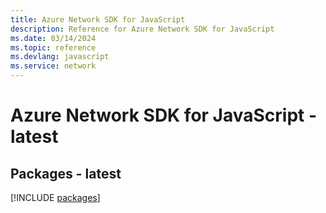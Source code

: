 ```yaml
---
title: Azure Network SDK for JavaScript
description: Reference for Azure Network SDK for JavaScript
ms.date: 03/14/2024
ms.topic: reference
ms.devlang: javascript
ms.service: network
---
```

# Azure Network SDK for JavaScript - latest
## Packages - latest
[!INCLUDE [packages](network-index.md)]
